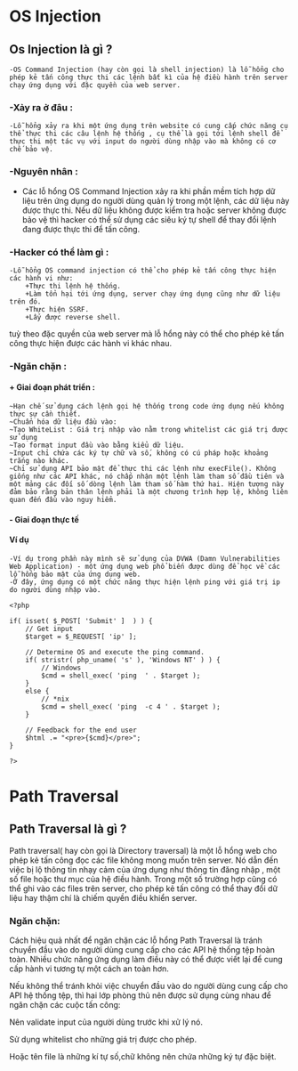 # OS Injection  

## Os Injection là gì ? 

	-OS Command Injection (hay còn gọi là shell injection) là lỗ hổng cho phép kẻ tấn công thực thi các lệnh bất kì của hệ điều hành trên server chạy ứng dụng với đặc quyền của web server.  

### -Xảy ra ở đâu : 

	-Lỗ hổng xảy ra khi một ứng dụng trên website có cung cấp chức năng cụ thể thực thi các câu lệnh hệ thống , cụ thể là gọi tới lệnh shell để thực thi một tác vụ với input do người dùng nhập vào mà không có cơ chế bảo vệ. 

### -Nguyên nhân :  

-	Các lỗ hổng OS Command Injection xảy ra khi phần mềm tích hợp dữ liệu trên ứng dụng do người dùng quản lý trong một lệnh, các dữ liệu này được thực thi. Nếu dữ liệu không được kiểm tra hoặc server không được bảo vệ thì hacker có thể sử dụng các siêu ký tự shell để thay đổi lệnh đang được thực thi để tấn công. 

### -Hacker có thể làm gì :  
	-Lỗ hổng OS command injection có thể cho phép kẻ tấn công thực hiện các hành vi như: 
		+Thực thi lệnh hệ thống. 
		+Làm tổn hại tới ứng dụng, server chạy ứng dụng cũng như dữ liệu trên đó. 
		+Thực hiện SSRF. 
		+Lấy được reverse shell. 
tuỳ theo đặc quyền của web server mà lỗ hổng này có thể cho phép kẻ tấn công thực hiện được các hành vi khác nhau. 

### -Ngăn chặn : 
#### + Giai đoạn phát triển :  
	~Hạn chế sử dụng cách lệnh gọi hệ thống trong code ứng dụng nếu không thực sự cần thiết. 
	~Chuẩn hóa dữ liệu đầu vào: 
	~Tạo WhiteList : Giá trị nhập vào nằm trong whitelist các giá trị được sử dụng 
	~Tạo format input đầu vào bằng kiểu dữ liệu. 
	~Input chỉ chứa các ký tự chữ và số, không có cú pháp hoặc khoảng trắng nào khác. 
	~Chỉ sử dụng API bảo mật để thực thi các lệnh như execFile(). Không giống như các API khác, nó chấp nhận một lệnh làm tham số đầu tiên và một mảng các đối số dòng lệnh làm tham số hàm thứ hai. Hiện tượng này đảm bảo rằng bản thân lệnh phải là một chương trình hợp lệ, không liên quan đến đầu vào nguy hiểm. 

#### - Giai đoạn thực tế


#### Ví dụ
	-Ví dụ trong phần này mình sẽ sử dụng của DVWA (Damn Vulnerabilities Web Application) - một ứng dụng web phổ biến được dùng để học về các lỗ hổng bảo mật của ứng dụng web. 
	-Ở đây, ứng dụng có một chức năng thực hiện lệnh ping với giá trị ip do người dùng nhập vào. 

 
```
<?php

if( isset( $_POST[ 'Submit' ]  ) ) {
	// Get input
	$target = $_REQUEST[ 'ip' ];

	// Determine OS and execute the ping command.
	if( stristr( php_uname( 's' ), 'Windows NT' ) ) {
		// Windows
		$cmd = shell_exec( 'ping  ' . $target );
	}
	else {
		// *nix
		$cmd = shell_exec( 'ping  -c 4 ' . $target );
	}

	// Feedback for the end user
	$html .= "<pre>{$cmd}</pre>";
}

?>
 ```

 

# Path Traversal 

 

## Path Traversal là gì ? 

Path traversal( hay còn gọi là Directory traversal) là một lỗ hổng web cho phép kẻ tấn công đọc các file không mong muốn trên server. Nó dẫn đến việc bị lộ thông tin nhạy cảm của ứng dụng như thông tin đăng nhập , một số file hoặc thư mục của hệ điều hành. Trong một số trường hợp cũng có thể ghi vào các files trên server, cho phép kẻ tấn công có thể thay đổi dữ liệu hay thậm chí là chiếm quyền điều khiển server. 
 

### Ngăn chặn:  

Cách hiệu quả nhất để ngăn chặn các lỗ hổng Path Traversal là tránh chuyển đầu vào do người dùng cung cấp cho các API hệ thống tệp hoàn toàn. Nhiều chức năng ứng dụng làm điều này có thể được viết lại để cung cấp hành vi tương tự một cách an toàn hơn. 

Nếu không thể tránh khỏi việc chuyển đầu vào do người dùng cung cấp cho API hệ thống tệp, thì hai lớp phòng thủ nên được sử dụng cùng nhau để ngăn chặn các cuộc tấn công: 

Nên validate input của người dùng trước khi xử lý nó. 

Sử dụng whitelist cho những giá trị được cho phép. 

Hoặc tên file là những kí tự số,chữ không nên chứa những ký tự đặc biệt. 

 

 
